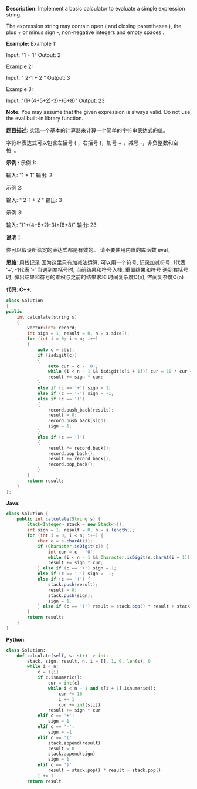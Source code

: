 __Description__:
Implement a basic calculator to evaluate a simple expression string.

The expression string may contain open ( and closing parentheses ), the plus + or minus sign -, non-negative integers and empty spaces .

__Example:__
Example 1:

Input: "1 + 1"
Output: 2

Example 2:

Input: " 2-1 + 2 "
Output: 3

Example 3:

Input: "(1+(4+5+2)-3)+(6+8)"
Output: 23

__Note:__
You may assume that the given expression is always valid.
Do not use the eval built-in library function.

__题目描述__:
实现一个基本的计算器来计算一个简单的字符串表达式的值。

字符串表达式可以包含左括号 ( ，右括号 )，加号 + ，减号 -，非负整数和空格  。

__示例 :__
示例 1:

输入: "1 + 1"
输出: 2

示例 2:

输入: " 2-1 + 2 "
输出: 3

示例 3:

输入: "(1+(4+5+2)-3)+(6+8)"
输出: 23

__说明：__

你可以假设所给定的表达式都是有效的。
请不要使用内置的库函数 eval。

__思路__:
用栈记录
因为这里只有加减法运算, 可以用一个符号, 记录加减符号, 1代表 ‘+’, -1代表 ‘-’
当遇到左括号时, 当前结果和符号入栈, 重置结果和符号
遇到右括号时, 弹出结果和符号的乘积与之前的结果求和
时间复杂度O(n), 空间复杂度O(n)

__代码__:
__C++__:
```C++
class Solution 
{
public:
    int calculate(string s) 
    {
        vector<int> record;
        int sign = 1, result = 0, n = s.size();
        for (int i = 0; i < n; i++) 
        {
            auto c = s[i];
            if (isdigit(c)) 
            {
                auto cur = c - '0';
                while (i < n - 1 && isdigit(s[i + 1])) cur = 10 * cur + (s[++i] - '0');
                result += sign * cur;
            } 
            else if (c == '+') sign = 1;
            else if (c == '-') sign = -1;
            else if (c == '(') 
            {
                record.push_back(result);
                result = 0;
                record.push_back(sign);
                sign = 1;
            } 
            else if (c == ')') 
            {
                result *= record.back();
                record.pop_back();
                result += record.back(); 
                record.pop_back();
            }
        }
        return result;
    }
};
```

__Java__:
```Java
class Solution {
    public int calculate(String s) {
        Stack<Integer> stack = new Stack<>();
        int sign = 1, result = 0, n = s.length();
        for (int i = 0; i < n; i++) {
            char c = s.charAt(i);
            if (Character.isDigit(c)) {
                int cur = c - '0';
                while (i < n - 1 && Character.isDigit(s.charAt(i + 1))) cur = 10 * cur + s.charAt(++i) - '0';
                result += sign * cur;
            } else if (c == '+') sign = 1;
            else if (c == '-') sign = -1;
            else if (c == '(') {
                stack.push(result);
                result = 0;
                stack.push(sign);
                sign = 1;
            } else if (c == ')') result = stack.pop() * result + stack.pop(); 
        }
        return result;
    }
}
```

__Python__:
```Python
class Solution:
    def calculate(self, s: str) -> int:
        stack, sign, result, n, i = [], 1, 0, len(s), 0
        while i < n:
            c = s[i]
            if c.isnumeric():
                cur = int(c)
                while i < n - 1 and s[i + 1].isnumeric():
                    cur *= 10
                    i += 1
                    cur += int(s[i])
                result += sign * cur
            elif c == '+':
                sign = 1
            elif c == '-':
                sign = -1
            elif c == '(':
                stack.append(result)
                result = 0
                stack.append(sign)
                sign = 1
            elif c == ')':
                result = stack.pop() * result + stack.pop()
            i += 1
        return result
```